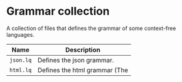 
# Grammar collection

A collection of files that defines the grammar of some context-free languages.

| Name | Description |
| --- | --- |
| `json.lq` | Defines the json grammar. |
| `html.lq` | Defines the html grammar (The <style> tag is yet to be implemented with the `css.lq` grammar). |
| `css.lq` | Not yet. |
| `javascript.lq` | No way. |
| `printf.lq` | Defines the printf grammar. |
| `struct.lq` | Defines the grammar of C structures and C comments only. |
| `expression.lq` | Defines the arithmetic grammar of the basic mathematic operations (`+`, `-`, `*`, `/`, `%` and `()`). |
| `rules.lq` | Import all the mentionned files above. |
